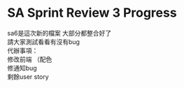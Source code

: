 # SA Sprint Review 3 Progress
sa6是這次新的檔案 大部分都整合好了 <br>
請大家測試看看有沒有bug <br>
代辦事項：<br>
修改前端 （配色 <br>
修通知bug <br>
剩餘user story <br>
